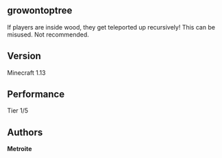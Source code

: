 ## growontoptree

If players are inside wood, they get teleported up recursively! This can be misused. Not recommended.

## Version

Minecraft 1.13

## Performance

Tier 1/5

## Authors

**Metroite**
